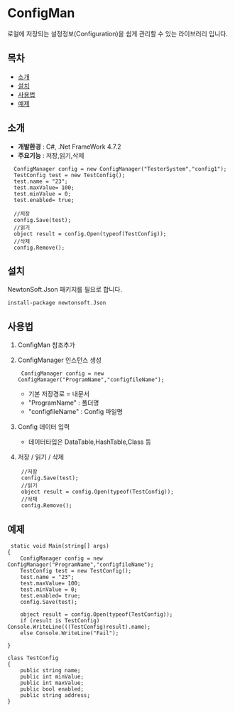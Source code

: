 # ConfigMan
<!--![배지 또는 로고 이미지 (선택사항)](링크)-->
<!--프로젝트에 대한 간단한 설명을 여기에 작성합니다.-->
로컬에 저장되는 설정정보(Configuration)을 쉽게 관리할 수 있는 라이브러리 입니다.

## 목차
- [소개](#소개)<!--- [설치](#설치)-->
- [설치](#설치)
- [사용법](#사용법)
- [예제](#예제)
<!--- [기여](#기여)
- [라이선스](#라이선스)
- [문의](#문의)
-->
## 소개
<!--프로젝트에 대한 자세한 설명을 여기에 작성합니다.  -->
- **개발환경** : C#, .Net FrameWork 4.7.2 
- **주요기능** : 저장,읽기,삭제
```
  ConfigManager config = new ConfigManager("TesterSystem","config1");
  TestConfig test = new TestConfig();
  test.name = "23";
  test.maxValue= 100;
  test.minValue = 0;
  test.enabled= true;
  
  //저장
  config.Save(test);
  //읽기
  object result = config.Open(typeof(TestConfig));
  //삭제
  config.Remove();
```

## 설치

NewtonSoft.Json 패키지를 필요로 합니다.

```
install-package newtonsoft.Json
```

## 사용법
1. ConfigMan 참조추가
2. ConfigManager 인스턴스 생성
   ```
    ConfigManager config = new ConfigManager("ProgramName","configfileName");
   ```
   * 기본 저장경로 = 내문서
   * "ProgramName" : 폴더명
   * "configfileName" : Config 파일명

3. Config 데이터 입력
   * 데이터타입은 DataTable,HashTable,Class 등

4. 저장 / 읽기 / 삭제 
   ```
    //저장
    config.Save(test);
    //읽기
    object result = config.Open(typeof(TestConfig));
    //삭제
    config.Remove();
   ```

 ## 예제
 
 ```
  static void Main(string[] args)
 {
     ConfigManager config = new ConfigManager("ProgramName","configfileName");
     TestConfig test = new TestConfig();
     test.name = "23";
     test.maxValue= 100;
     test.minValue = 0;
     test.enabled= true;
     config.Save(test);
    
     object result = config.Open(typeof(TestConfig));
     if (result is TestConfig) Console.WriteLine(((TestConfig)result).name);
     else Console.WriteLine("Fail");
   
 }

 class TestConfig
 {
     public string name;
     public int minValue;
     public int maxValue;
     public bool enabled;
     public string address;
 }
 ```